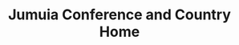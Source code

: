 ---
title: "Jumuia Conference and Country Home"
url: /limuru/jumuia-conference-and-country-home/
shop: Garten-Center
---